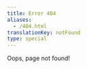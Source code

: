 ```yaml
---
title: Error 404
aliases:
  - /404.html
translationKey: notFound
type: special
---
```


Oops, page not found!
